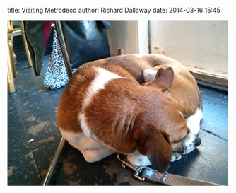 
title: Visiting Metrodeco
author: Richard Dallaway
date: 2014-03-16 15:45

<div><a href="/media/tp_IMG_20140316_154042.jpg"><img src="/media/tp_thumb_IMG_20140316_154042.jpg" width="500" height="375"/></a></div>


  
      